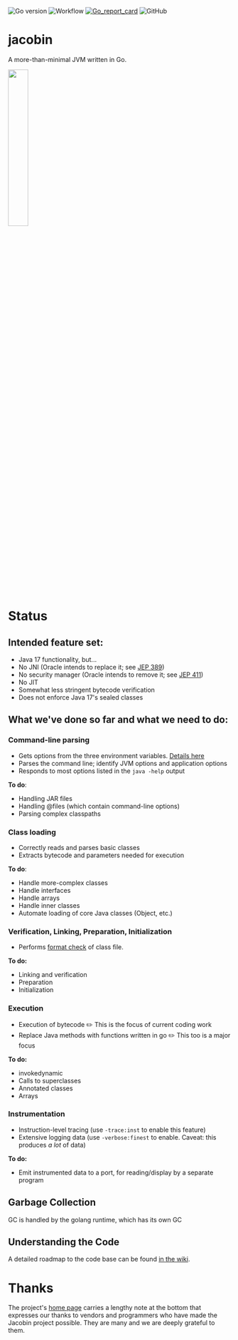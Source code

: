 ![Go version](https://img.shields.io/github/go-mod/go-version/platypusguy/jacobin?filename=src%2Fgo.mod)
![Workflow](https://github.com/platypusguy/jacobin/actions/workflows/go.yml/badge.svg)
[![Go_report_card](https://img.shields.io/badge/go%20report-A+-brightgreen.svg?style=flat)](https://goreportcard.com/report/github.com/platypusguy/jacobin)
![GitHub](https://img.shields.io/github/license/platypusguy/jacobin)

# jacobin

A more-than-minimal JVM written in Go. 

<img src="https://github.com/platypusguy/jacobin/blob/0aedac33af431ca3befd67d96d0d95db84096b0c/assets/img/JacobinLogo.jpg" width=30% height=30%>


# Status
## Intended feature set:
* Java 17 functionality, but...
* No JNI (Oracle intends to replace it; see [JEP 389](https://openjdk.java.net/jeps/389))
* No security manager (Oracle intends to remove it; see [JEP 411](https://openjdk.java.net/jeps/411))
* No JIT
* Somewhat less stringent bytecode verification
* Does not enforce Java 17's sealed classes

## What we've done so far and what we need to do:
### Command-line parsing
* Gets options from the three environment variables. [Details here](https://github.com/platypusguy/jacobin/wiki/Command-line-Processing)
* Parses the command line; identify JVM options and application options
* Responds to most options listed in the `java -help` output

**To do**:
  * Handling JAR files
  * Handling @files (which contain command-line options)
  * Parsing complex classpaths

### Class loading
* Correctly reads and parses basic classes
* Extracts bytecode and parameters needed for execution

**To do**:
* Handle more-complex classes
* Handle interfaces
* Handle arrays
* Handle inner classes
* Automate loading of core Java classes (Object, etc.)

### Verification, Linking, Preparation, Initialization
* Performs [format check](https://docs.oracle.com/javase/specs/jvms/se11/html/jvms-4.html#jvms-4.8) of class file. 

**To do:**
* Linking and verification
* Preparation
* Initialization

### Execution
* Execution of bytecode :pencil2: This is the focus of current coding work
* Replace Java methods with functions written in go :pencil2: This too is a major focus

**To do:**
* invokedynamic
* Calls to superclasses
* Annotated classes
* Arrays

### Instrumentation
* Instruction-level tracing (use `-trace:inst` to enable this feature)
* Extensive logging data (use `-verbose:finest` to enable. Caveat: this produces *a lot* of data)

**To do:**
* Emit instrumented data to a port, for reading/display by a separate program

## Garbage Collection
GC is handled by the golang runtime, which has its own GC

## Understanding the Code
A detailed roadmap to the code base can be found [in the wiki](https://github.com/platypusguy/jacobin/wiki/Roadmap-to-Jacobin-source-code).

# Thanks
The project's [home page](https://jacobin.org/) carries a lengthy note at the bottom that expresses our thanks to vendors and programmers who have made the Jacobin project possible. They are many and we are deeply grateful to them.
